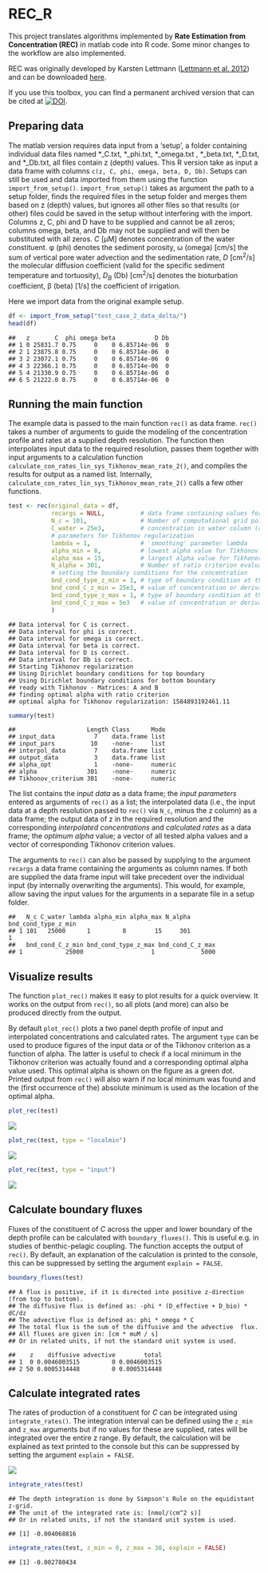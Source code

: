 REC_R
================

This project translates algorithms implemented by **Rate Estimation from
Concentration (REC)** in matlab code into R code. Some minor changes to
the workflow are also implemented.

REC was originally developed by Karsten Lettmann ([Lettmann et
al. 2012](https://www.sciencedirect.com/science/article/abs/pii/S0272771411000229))
and can be downloaded
[here](https://uol.de/icbm/physikalische-ozeanographie-theorie/downloads).

If you use this toolbox, you can find a permanent archived version that
can be cited at
[![DOI](https://zenodo.org/badge/306671401.svg)](https://zenodo.org/badge/latestdoi/306671401).

## Preparing data

The matlab version requires data input from a ‘setup’, a folder
containing individual data files named \*\_C.txt, \*\_phi.txt,
\*\_omega.txt , \*\_beta.txt, \*\_D.txt, and \*\_Db.txt, all files
contain z (depth) values. This R version take as input a data frame with
columns `c(z, C, phi, omega, beta, D, Db)`. Setups can still be used and
data imported from them using the function `import_from_setup()`.
`import_from_setup()` takes as argument the path to a setup folder,
finds the required files in the setup folder and merges them based on z
(depth) values, but ignores all other files so that results (or other)
files could be saved in the setup without interfering with the import.
Columns z, C, phi and D have to be supplied and cannot be all zeros;
columns omega, beta, and Db may not be supplied and will then be
substituted with all zeros. *C* \[µM\] denotes concentration of the
water constituent. φ (phi) denotes the sediment porosity, ω (omega)
\[cm/s\] the sum of vertical pore water advection and the sedimentation
rate, *D* \[cm<sup>2</sup>/s\] the molecular diffusion coefficient
(valid for the specific sediment temperature and tortuosity),
*D<sub>B</sub>* (Db) \[cm<sup>2</sup>/s\] denotes the bioturbation
coefficient, β (beta) \[1/s\] the coefficient of irrigation.

Here we import data from the original example setup.

``` r
df <- import_from_setup("test_case_2_data_delta/")
head(df)
```

    ##   z       C  phi omega beta           D Db
    ## 1 0 25831.7 0.75     0    0 6.85714e-06  0
    ## 2 1 23875.8 0.75     0    0 6.85714e-06  0
    ## 3 2 23072.1 0.75     0    0 6.85714e-06  0
    ## 4 3 22366.1 0.75     0    0 6.85714e-06  0
    ## 5 4 21330.9 0.75     0    0 6.85714e-06  0
    ## 6 5 21222.0 0.75     0    0 6.85714e-06  0

## Running the main function

The example data is passed to the main function `rec()` as data frame.
`rec()` takes a number of arguments to guide the modeling of the
concentration profile and rates at a supplied depth resolution. The
function then interpolates input data to the required resolution, passes
them together with input arguments to a calculation function
`calculate_con_rates_lin_sys_Tikhonov_mean_rate_2()`, and compiles the
results for output as a named list. Internally,
`calculate_con_rates_lin_sys_Tikhonov_mean_rate_2()` calls a few other
functions.

``` r
test <- rec(original_data = df,
            recargs = NULL,          # data frame containing values for the input arguments; takes precedent over individual arguments
            N_c = 101,               # Number of computational grid points
            C_water = 25e3,          # concentration in water column (only important for irrigation) [µM]
            # parameters for Tikhonov regularization
            lambda = 1,              # 'smoothing' parameter lambda
            alpha_min = 8,           # lowest alpha value for Tikhonov regularisation and ratio criterion ( actually log_10(alpha_min) )
            alpha_max = 15,          # largest alpha value for Tikhonov regularisation and ratio criterion ( actually log_10(alpha_max) )
            N_alpha = 301,           # Number of ratio criterion evaluations in the alpha interval, to find the minimum
            # setting the boundary conditions for the concentration
            bnd_cond_type_z_min = 1, # type of boundary condition at the top: 1: for concentration / 2: for derivative
            bnd_cond_C_z_min = 25e3, # value of concentration or derivative at top [µM]
            bnd_cond_type_z_max = 1, # type of boundary condition at the bottom: 1: for concentration / 2: for derivative
            bnd_cond_C_z_max = 5e3   # value of concentration or derivative at bottom [µM]
            )
```

    ## Data interval for C is correct.
    ## Data interval for phi is correct.
    ## Data interval for omega is correct.
    ## Data interval for beta is correct.
    ## Data interval for D is correct.
    ## Data interval for Db is correct.
    ## Starting Tikhonov regularization
    ## Using Dirichlet boundary conditions for top boundary
    ## Using Dirichlet boundary conditions for bottom boundary
    ## ready with Tikhonov - Matrices: A and B
    ## finding optimal alpha with ratio criterion
    ## optimal alpha for Tikhonov regularization: 1584893192461.11

``` r
summary(test)
```

    ##                    Length Class      Mode   
    ## input_data           7    data.frame list   
    ## input_pars          10    -none-     list   
    ## interpol_data        7    data.frame list   
    ## output_data          3    data.frame list   
    ## alpha_opt            1    -none-     numeric
    ## alpha              301    -none-     numeric
    ## Tikhonov_criterium 301    -none-     numeric

The list contains the *input data* as a data frame; the *input
parameters* entered as arguments of `rec()` as a list; the interpolated
data (i.e., the input data at a depth resolution passed to `rec()` via
`N_c`, minus the z column) as a data frame; the output data of z in the
required resolution and the corresponding *interpolated concentrations*
and *calculated rates* as a data frame; the *optimum alpha* value; a
vector of all tested alpha values and a vector of corresponding Tikhonov
criterion values.

The arguments to `rec()` can also be passed by supplying to the argument
`recargs` a data frame containing the arguments as column names. If both
are supplied the data frame input will take precedent over the
individual input (by internally overwriting the arguments). This would,
for example, allow saving the input values for the arguments in a
separate file in a setup folder.

    ##   N_c C_water lambda alpha_min alpha_max N_alpha bnd_cond_type_z_min
    ## 1 101   25000      1         8        15     301                   1
    ##   bnd_cond_C_z_min bnd_cond_type_z_max bnd_cond_C_z_max
    ## 1            25000                   1             5000

## Visualize results

The function `plot_rec()` makes it easy to plot results for a quick
overview. It works on the output from `rec()`, so all plots (and more)
can also be produced directly from the output.

By default `plot_rec()` plots a two panel depth profile of input and
interpolated concentrations and calculated rates. The argument `type`
can be used to produce figures of the input data or of the Tikhonov
criterion as a function of alpha. The latter is useful to check if a
local minimum in the Tikhonov criterion was actually found and a
corresponding optimal alpha value used. This optimal alpha is shown on
the figure as a green dot. Printed output from `rec()` will also warn if
no local minimum was found and the (first occurrence of the) absolute
minimum is used as the location of the optimal alpha.

``` r
plot_rec(test)
```

![](README_files/figure-gfm/unnamed-chunk-5-1.png)<!-- -->

``` r
plot_rec(test, type = "localmin")
```

![](README_files/figure-gfm/unnamed-chunk-6-1.png)<!-- -->

``` r
plot_rec(test, type = "input")
```

![](README_files/figure-gfm/unnamed-chunk-7-1.png)<!-- -->

## Calculate boundary fluxes

Fluxes of the constituent of *C* across the upper and lower boundary of
the depth profile can be calculated with `boundary_fluxes()`. This is
useful e.g. in studies of benthic-pelagic coupling. The function accepts
the output of `rec()`. By default, an explanation of the calculation is
printed to the console, this can be suppressed by setting the argument
`explain = FALSE`.

``` r
boundary_fluxes(test)
```

    ## A flux is positive, if it is directed into positive z-direction (from top to bottom). 
    ## The diffusive flux is defined as: -phi * (D_effective + D_bio) * dC/dz 
    ## The advective flux is defined as: phi * omega * C 
    ## The total flux is the sum of the diffusive and the advective  flux. 
    ## All fluxes are given in: [cm * muM / s] 
    ## Or in related units, if not the standard unit system is used.

    ##    z    diffusive advective        total
    ## 1  0 0.0046003515         0 0.0046003515
    ## 2 50 0.0005314448         0 0.0005314448

## Calculate integrated rates

The rates of production of a constituent for *C* can be integrated using
`integrate_rates()`. The integration interval can be defined using the
`z_min` and `z_max` arguments but if no values for these are supplied,
rates will be integrated over the entire z range. By default, the
calculation will be explained as text printed to the console but this
can be suppressed by setting the argument `explain = FALSE`.

![](README_files/figure-gfm/unnamed-chunk-9-1.png)<!-- -->

``` r
integrate_rates(test)
```

    ## The depth integration is done by Simpson's Rule on the equidistant z-grid.  
    ## The unit of the integrated rate is: [nmol/(cm^2 s)] 
    ## Or in related units, if not the standard unit system is used.

    ## [1] -0.004068816

``` r
integrate_rates(test, z_min = 0, z_max = 30, explain = FALSE)
```

    ## [1] -0.002780434
